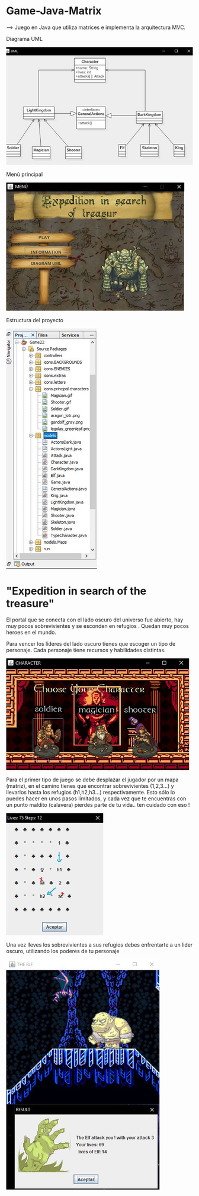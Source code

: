 # Game-Java-Matrix

--> Juego en Java que utiliza matrices e implementa la arquitectura MVC.

Diagrama UML

<img src="https://raw.githubusercontent.com/DavidHuertasF/Game-Java-Matrix/master/screenshots/2.JPG" alt="Italian Trulli">

Menú principal

<img src="https://raw.githubusercontent.com/DavidHuertasF/Game-Java-Matrix/master/screenshots/1.JPG" alt="Italian Trulli">

Estructura del proyecto

<img src="https://raw.githubusercontent.com/DavidHuertasF/Game-Java-Matrix/master/screenshots/9.JPG" alt="Italian Trulli">

<h1>"Expedition in search of the treasure" </h1> 
<p>El portal que se conecta con el lado oscuro del universo fue abierto, hay muy pocos sobrevivientes y se esconden en refugios .
Quedan muy pocos heroes en el mundo.

Para vencer los líderes del lado oscuro tienes que escoger un tipo de personaje. Cada personaje tiene recursos y habilidades 
distintas.</p>

<img src="https://raw.githubusercontent.com/DavidHuertasF/Game-Java-Matrix/master/screenshots/5.JPG" alt="Italian Trulli">

Para el primer tipo de juego se debe desplazar el jugador por un mapa (matriz), en  el camino tienes que encontrar sobrevivientes (1,2,3...) y llevarlos hasta los refugios (h1,h2,h3...) respectivamente.
Esto sólo lo puedes hacer en unos pasos limitados, y cada vez que te encuentras con un punto maldito (calavera) pierdes parte de tu vida.. ten cuidado con eso !</p>

<img src="https://raw.githubusercontent.com/DavidHuertasF/Game-Java-Matrix/master/screenshots/6.jpg" alt="Italian Trulli">

<p>Una vez lleves los sobrevivientes a sus refugios debes enfrentarte a un lider oscuro, utilizando los poderes de tu personaje</p>

<img src="https://raw.githubusercontent.com/DavidHuertasF/Game-Java-Matrix/master/screenshots/8.JPG" alt="Italian Trulli">

